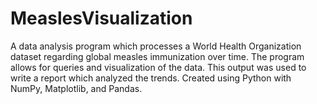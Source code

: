 # MeaslesVisualization
A data analysis program which processes a World Health Organization dataset regarding global measles immunization over time. The program allows for queries and visualization of the data. This output was used to write a report which analyzed the trends. Created using Python with NumPy, Matplotlib, and Pandas.
